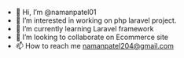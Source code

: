 - 👋 Hi, I’m @namanpatel01
- 👀 I’m interested in working on php laravel project.
- 🌱 I’m currently learning Laravel framework
- 💞️ I’m looking to collaborate on Ecommerce site
- 📫 How to reach me namanpatel204@gmail.com

<!---
namanpatel01/namanpatel01 is a ✨ special ✨ repository because its `README.md` (this file) appears on your GitHub profile.
You can click the Preview link to take a look at your changes.
--->
